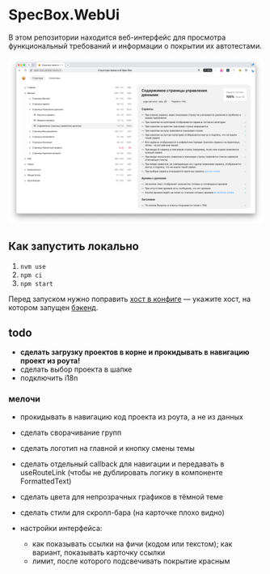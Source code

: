 # SpecBox.WebUi

В этом репозитории находится веб-интерфейс для просмотра функциональный требований и информации о покрытии их автотестами.

![](screen.png)

## Как запустить локально

1. `nvm use`
1. `npm ci`
1. `npm start`

Перед запуском нужно поправить [хост в конфиге](./vite.config.ts#L25) — укажите хост, на котором запущен [бэкенд](https://github.com/spec-box/api).

## todo

- **сделать загрузку проектов в корне и прокидывать в навигацию проект из роута!**
- сделать выбор проекта в шапке
- подключить i18n

### мелочи

- прокидывать в навигацию код проекта из роута, а не из данных
- сделать сворачивание групп
- сделать логотип на главной и кнопку смены темы
- сделать отдельный callback для навигации и передавать в useRouteLink (чтобы не дублировать логику в компоненте FormattedText)
- сделать цвета для непрозрачных графиков в тёмной теме
- сделать стили для скролл-бара (на карточке плохо видно)

- настройки интерфейса:
  - как показывать ссылки на фичи (кодом или текстом); как вариант, показывать карточку ссылки
  - лимит, после которого подсвечивать покрытие красным
